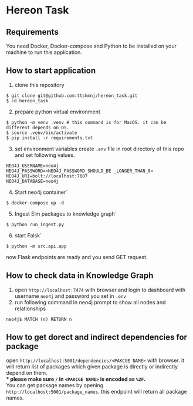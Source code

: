 # Hereon Task
## Requirements
You need Docker, Docker-compose and Python to be installed on your machine to run this application.

## How to start application
1. clone this repository
```
$ git clone git@github.com:ttskmnj/hereon_task.git
$ cd hereon_task

```
2. prepare python virtual environment
```
$ python -m venv .venv # this command is for MacOS. it can be different depends on OS.
$ source .venv/bin/activate
$ pip install -r requirements.txt
```

3. set environment variables 
create `.env` file in root directory of this repo and set following values.
```
NEO4J_USERNAME=neo4j
NEO4J_PASSWORD=<NEO4J_PASSWORD_SHOULD_BE _LONGER_THAN_8>
NEO4J_URI=bolt://localhost:7687
NEO4J_DATABASE=neo4j
```
4. Start neo4j container`
```
$ docker-compose up -d
```
5. Ingest Elm packages to knowledge graph`
```
$ python run_ingest.py
```
6. start Falsk`
```
$ python -m src.api.app
```
now Flask endpoints are ready and you send GET request.

## How to check data in Knowledge Graph
1. open `http://localhost:7474` with browser and login to dashboard with username `neo4j` and password you set in `.env`
2. run following command in neo4j prompt to show all nodes and relationships
```
neo4j$ MATCH (n) RETURN n
```

## How to get dorect and indirect dependencies for package
open `http://localhost:5001/dependencies/<PAKCGE NAME>` with browser. it will return list of packages which given package is directly or indirectly depend on them.<br>
**\* please make sure `/` in `<PAKCGE NAME>` is encoded as `%2F`.<br>**
You can get package names by opening `http://localhost:5001/package_names`. this endpoint will return all package names.
